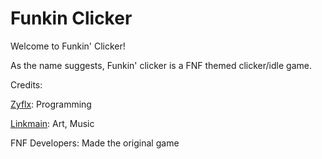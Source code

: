 # Funkin Clicker

Welcome to Funkin' Clicker!

As the name suggests, Funkin' clicker is a FNF themed clicker/idle game.

Credits:

[Zyflx](https://github.com/Zyflx): Programming

[Linkmain](https://github.com/xLinkmain): Art, Music

FNF Developers: Made the original game
